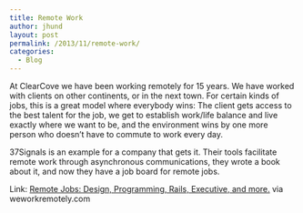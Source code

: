```yaml
---
title: Remote Work
author: jhund
layout: post
permalink: /2013/11/remote-work/
categories:
  - Blog
---
```

At ClearCove we have been working remotely for 15 years. We have worked with clients on other continents, or in the next town. For certain kinds of jobs, this is a great model where everybody wins: The client gets access to the best talent for the job, we get to establish work/life balance and live exactly where we want to be, and the environment wins by one more person who doesn&#8217;t have to commute to work every day.

<p class="iii-article-source">
  37Signals is an example for a company that gets it. Their tools facilitate remote work through asynchronous communications, they wrote a book about it, and now they have a job board for remote jobs.
</p>

<p class="iii-article-source">
  Link: <a href="https://weworkremotely.com/">Remote Jobs: Design, Programming, Rails, Executive, and more.</a> via weworkremotely.com
</p>